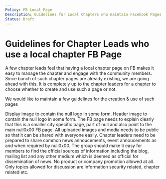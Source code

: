 ```yaml
---
Policy: FB Local Page
Description: Guidelines for Local Chapters who maintain Facebook Pages
Status: Draft
---
```




# Guidelines for Chapter Leads who use a local chapter FB Page

A few chapter leads feel that having a local chapter page on FB makes it easy to manage the chapter and engage with the community members. Since bunch of such chapter pages are already existing, we are going ahead with this. It is completely up to the chapter leaders for a chapter to choose whether to create and use such a page or not.

We would like to maintain a few guidelines for the creation & use of such pages

Display image to contain the null logo in some form.
Header image to contain the null logo in some form.
The FB page needs to explain clearly that this is a smaller city specific page, part of null and also point to the main null0x00 FB page.
All uploaded images and media needs to be public so that it can be shared with everyone easily.
Chapter leaders need to be prepared to share common news annoucements, event annoucements as and when required by null0x00.
The group should make it easy for members to find the official sources of information including the blog, mailing list and any other medium which is deemed as official for dissemination of news.
No product or company promotion allowed at all.
Only topics allowed for discussion are information security related, chapter related etc.
